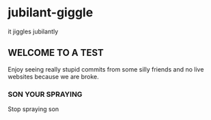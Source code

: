 # jubilant-giggle
it jiggles jubilantly

## WELCOME TO A TEST
Enjoy seeing really stupid commits from some silly friends and no live websites because we are broke.

### SON YOUR SPRAYING
Stop spraying son

